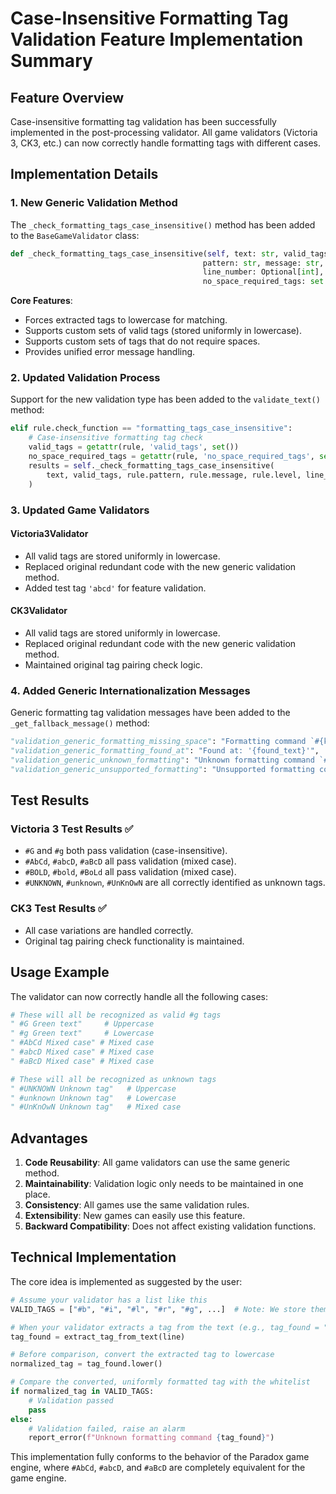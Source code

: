 # Case-Insensitive Formatting Tag Validation Feature Implementation Summary

## Feature Overview

Case-insensitive formatting tag validation has been successfully implemented in the post-processing validator. All game validators (Victoria 3, CK3, etc.) can now correctly handle formatting tags with different cases.

## Implementation Details

### 1. New Generic Validation Method

The `_check_formatting_tags_case_insensitive()` method has been added to the `BaseGameValidator` class:

```python
def _check_formatting_tags_case_insensitive(self, text: str, valid_tags: set, 
                                           pattern: str, message: str, level: ValidationLevel, 
                                           line_number: Optional[int], 
                                           no_space_required_tags: set = None) -> List[ValidationResult]:
```

**Core Features**:
- Forces extracted tags to lowercase for matching.
- Supports custom sets of valid tags (stored uniformly in lowercase).
- Supports custom sets of tags that do not require spaces.
- Provides unified error message handling.

### 2. Updated Validation Process

Support for the new validation type has been added to the `validate_text()` method:

```python
elif rule.check_function == "formatting_tags_case_insensitive":
    # Case-insensitive formatting tag check
    valid_tags = getattr(rule, 'valid_tags', set())
    no_space_required_tags = getattr(rule, 'no_space_required_tags', set())
    results = self._check_formatting_tags_case_insensitive(
        text, valid_tags, rule.pattern, rule.message, rule.level, line_number, no_space_required_tags
    )
```

### 3. Updated Game Validators

#### Victoria3Validator
- All valid tags are stored uniformly in lowercase.
- Replaced original redundant code with the new generic validation method.
- Added test tag `'abcd'` for feature validation.

#### CK3Validator  
- All valid tags are stored uniformly in lowercase.
- Replaced original redundant code with the new generic validation method.
- Maintained original tag pairing check logic.

### 4. Added Generic Internationalization Messages

Generic formatting tag validation messages have been added to the `_get_fallback_message()` method:

```python
"validation_generic_formatting_missing_space": "Formatting command `#{key}` is missing a required space after it.",
"validation_generic_formatting_found_at": "Found at: '{found_text}'",
"validation_generic_unknown_formatting": "Unknown formatting command `#{key}`.",
"validation_generic_unsupported_formatting": "Unsupported formatting command: '{found_text}'."
```

## Test Results

### Victoria 3 Test Results ✅
- `#G` and `#g` both pass validation (case-insensitive).
- `#AbCd`, `#abcD`, `#aBcD` all pass validation (mixed case).
- `#BOLD`, `#bold`, `#BoLd` all pass validation (mixed case).
- `#UNKNOWN`, `#unknown`, `#UnKnOwN` are all correctly identified as unknown tags.

### CK3 Test Results ✅
- All case variations are handled correctly.
- Original tag pairing check functionality is maintained.

## Usage Example

The validator can now correctly handle all the following cases:

```python
# These will all be recognized as valid #g tags
" #G Green text"     # Uppercase
" #g Green text"     # Lowercase  
" #AbCd Mixed case" # Mixed case
" #abcD Mixed case" # Mixed case
" #aBcD Mixed case" # Mixed case

# These will all be recognized as unknown tags
" #UNKNOWN Unknown tag"   # Uppercase
" #unknown Unknown tag"   # Lowercase
" #UnKnOwN Unknown tag"   # Mixed case
```

## Advantages

1. **Code Reusability**: All game validators can use the same generic method.
2. **Maintainability**: Validation logic only needs to be maintained in one place.
3. **Consistency**: All games use the same validation rules.
4. **Extensibility**: New games can easily use this feature.
5. **Backward Compatibility**: Does not affect existing validation functions.

## Technical Implementation

The core idea is implemented as suggested by the user:

```python
# Assume your validator has a list like this
VALID_TAGS = ["#b", "#i", "#l", "#r", "#g", ...]  # Note: We store them uniformly in lowercase here

# When your validator extracts a tag from the text (e.g., tag_found = "#g" or "#G")
tag_found = extract_tag_from_text(line)

# Before comparison, convert the extracted tag to lowercase
normalized_tag = tag_found.lower()

# Compare the converted, uniformly formatted tag with the whitelist
if normalized_tag in VALID_TAGS:
    # Validation passed
    pass
else:
    # Validation failed, raise an alarm
    report_error(f"Unknown formatting command {tag_found}")
```

This implementation fully conforms to the behavior of the Paradox game engine, where `#AbCd`, `#abcD`, and `#aBcD` are completely equivalent for the game engine.